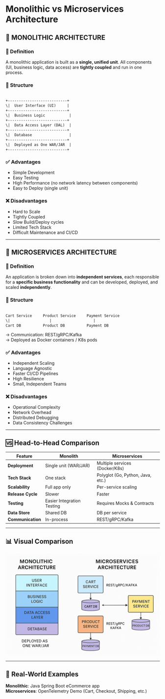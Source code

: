 # Monolithic vs Microservices Architecture

## 🧱 MONOLITHIC ARCHITECTURE

### 🔹 Definition

A monolithic application is built as a **single, unified unit**. All components (UI, business logic, data access) are **tightly coupled** and run in one process.

### 🔧 Structure

```

+---------------------------+
\|  User Interface (UI)     |
+---------------------------+
\|  Business Logic           |
+---------------------------+
\|  Data Access Layer (DAL)  |
+---------------------------+
\|  Database                 |
+---------------------------+
\|  Deployed as One WAR/JAR  |
+---------------------------+

```

### ✅ Advantages

* Simple Development  
* Easy Testing  
* High Performance (no network latency between components)  
* Easy to Deploy (single unit)

### ❌ Disadvantages

* Hard to Scale  
* Tightly Coupled  
* Slow Build/Deploy cycles  
* Limited Tech Stack  
* Difficult Maintenance and CI/CD

---

## 🧩 MICROSERVICES ARCHITECTURE

### 🔹 Definition

An application is broken down into **independent services**, each responsible for a **specific business functionality** and can be developed, deployed, and scaled **independently**.

### 🔧 Structure

```

Cart Service     Product Service     Payment Service
\|                  |                   |
Cart DB          Product DB          Payment DB

```

→ Communication: REST/gRPC/Kafka  
→ Deployed as Docker containers / K8s pods

### ✅ Advantages

* Independent Scaling  
* Language Agnostic  
* Faster CI/CD Pipelines  
* High Resilience  
* Small, Independent Teams

### ❌ Disadvantages

* Operational Complexity  
* Network Overhead  
* Distributed Debugging  
* Data Consistency Challenges

---

## 🆚 Head-to-Head Comparison

| Feature           | Monolith                   | Microservices                     |
| ----------------- | -------------------------- | --------------------------------- |
| **Deployment**    | Single unit (WAR/JAR)      | Multiple services (Docker/K8s)    |
| **Tech Stack**    | One stack                  | Polyglot (Go, Python, Java, etc.) |
| **Scalability**   | Full app only              | Per-service scaling               |
| **Release Cycle** | Slower                     | Faster                            |
| **Testing**       | Easier Integration Testing | Requires Mocks & Contracts        |
| **Data Store**    | Shared DB                  | DB per service                    |
| **Communication** | In-process                 | REST/gRPC/Kafka                   |

---

## 📊 Visual Comparison

![Monolithic vs Microservices](https://raw.githubusercontent.com/kkdevopsprojects/opentelemetry-notes/main/images/monolithic%20vs%20ms.png)

---

## 🧠 Real-World Examples

**Monolithic**: Java Spring Boot eCommerce app  
**Microservices**: OpenTelemetry Demo (Cart, Checkout, Shipping, etc.)
```

